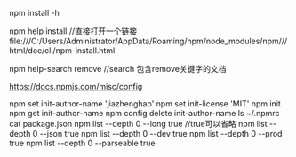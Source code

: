 npm install -h

npm help install 
//直接打开一个链接file:///C:/Users/Administrator/AppData/Roaming/npm/node_modules/npm///html/doc/cli/npm-install.html

npm help-search remove
//search 包含remove关键字的文档

https://docs.npmjs.com/misc/config

npm set init-author-name 'jiazhenghao'
npm set init-license 'MIT'
npm init
npm get init-author-name 
npm config delete init-author-name
ls ~/.npmrc
cat package.json
npm list --depth 0 --long true //true可以省略
npm list --depth 0 --json true
npm list --depth 0 --dev true
npm list --depth 0 --prod true
npm list --depth 0 --parseable true

